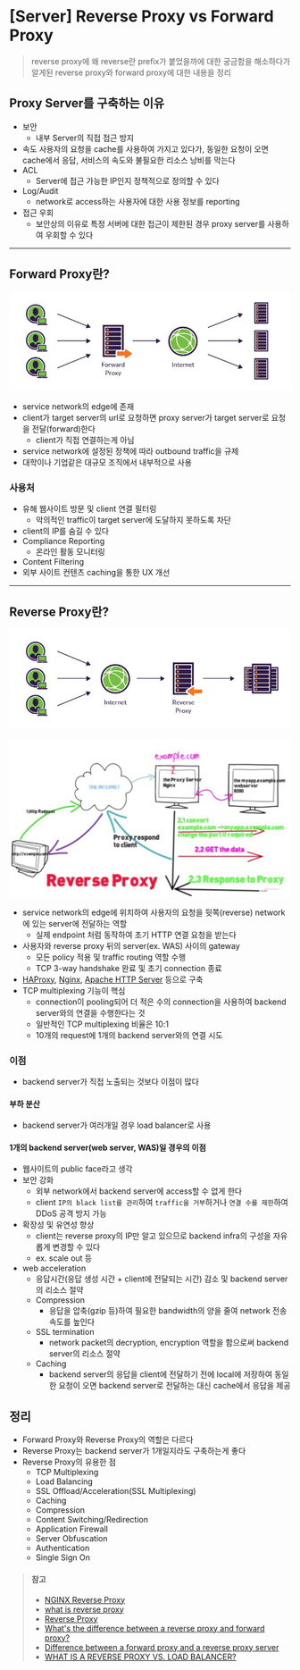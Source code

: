 # [Server] Reverse Proxy vs Forward Proxy
> reverse proxy에 왜 reverse란 prefix가 붙었을까에 대한 궁금함을 해소하다가 알게된 reverse proxy와 forward proxy에 대한 내용을 정리 


## Proxy Server를 구축하는 이유
* 보안
   * 내부 Server의 직접 접근 방지
* 속도
    사용자의 요청을 cache를 사용하여 가지고 있다가, 동일한 요청이 오면 cache에서 응답, 서비스의 속도와 불필요한 리소스 낭비를 막는다
* ACL
   * Server에 접근 가능한 IP인지 정책적으로 정의할 수 있다
* Log/Audit
   * network로 access하는 사용자에 대한 사용 정보를 reporting
* 접근 우회
   * 보안상의 이유로 특정 서버에 대한 접근이 제한된 경우 proxy server를 사용하여 우회할 수 있다 

---

## Forward Proxy란?

![forward proxy](https://github.com/opklnm102/study/blob/master/server/images/forward_proxy.jpg)

* service network의 edge에 존재
* client가 target server의 url로 요청하면 proxy server가 target server로 요청을 전달(forward)한다
   * client가 직접 연결하는게 아님
* service network에 설정된 정책에 따라 outbound traffic을 규제
* 대학이나 기업같은 대규모 조직에서 내부적으로 사용

### 사용처
* 유해 웹사이트 방문 및 client 연결 필터링
   * 악의적인 traffic이 target server에 도달하지 못하도록 차단
* client의 IP를 숨길 수 있다
* Compliance Reporting
   * 온라인 활동 모니터링
* Content Filtering
* 외부 사이트 컨텐츠 caching을 통한 UX 개선

---

## Reverse Proxy란?

![reverse proxy1](https://github.com/opklnm102/study/blob/master/server/images/reverse_proxy1.jpg)

![reverse proxy2](https://github.com/opklnm102/study/blob/master/server/images/reverse_proxy2.png)

* service network의 edge에 위치하여 사용자의 요청을 뒷쪽(reverse) network에 있는 server에 전달하는 역할
   * 실제 endpoint 처럼 동작하여 초기 HTTP 연결 요청을 받는다
* 사용자와 reverse proxy 뒤의 server(ex. WAS) 사이의 gateway
   * 모든 policy 적용 및 traffic routing 역할 수행
   * TCP 3-way handshake 완료 및 초기 connection 종료
* [HAProxy](http://www.haproxy.org/), [Nginx](https://www.nginx.com/), [Apache HTTP Server](https://httpd.apache.org/) 등으로 구축
* TCP multiplexing 기능이 핵심
   * connection이 pooling되어 더 적은 수의 connection을 사용하여 backend server와의 연결을 수행한다는 것
   * 일반적인 TCP multiplexing 비율은 10:1 
   * 10개의 request에 1개의 backend server와의 연결 시도 


### 이점
* backend server가 직접 노출되는 것보다 이점이 많다

#### 부하 분산
* backend server가 여러개일 경우 load balancer로 사용

#### 1개의 backend server(web server, WAS)일 경우의 이점
* 웹사이트의 public face라고 생각
* 보안 강화
   * 외부 network에서 backend server에 access할 수 없게 한다
   * client `IP의 black list를 관리`하여 `traffic을 거부`하거나 `연결 수를 제한`하여 DDoS 공격 방지 가능
* 확장성 및 유연성 향상
   * client는 reverse proxy의 IP만 알고 있으므로 backend infra의 구성을 자유롭게 변경할 수 있다
   * ex. scale out 등
* web acceleration
   * 응답시간(응답 생성 시간 + client에 전달되는 시간) 감소 및 backend server의 리소스 절약
   * Compression
      * 응답을 압축(gzip 등)하여 필요한 bandwidth의 양을 줄여 network 전송 속도를 높인다
   * SSL termination
       * network packet의 decryption, encryption 역할을 함으로써 backend server의 리소스 절약
   * Caching
      * backend server의 응답을 client에 전달하기 전에 local에 저장하여 동일한 요청이 오면 backend server로 전달하는 대신 cache에서 응답을 제공


## 정리
* Forward Proxy와 Reverse Proxy의 역할은 다르다
* Reverse Proxy는 backend server가 1개일지라도 구축하는게 좋다
* Reverse Proxy의 유용한 점
   * TCP Multiplexing
   * Load Balancing
   * SSL Offload/Acceleration(SSL Multiplexing)
   * Caching
   * Compression
   * Content Switching/Redirection
   * Application Firewall
   * Server Obfuscation
   * Authentication
   * Single Sign On


> #### 참고
> * [NGINX Reverse Proxy](https://docs.nginx.com/nginx/admin-guide/web-server/reverse-proxy/)
> * [what is reverse proxy](https://www.youtube.com/watch?v=Dgf9uBDX0-g)
> * [Reverse Proxy](https://www.incapsula.com/cdn-guide/glossary/reverse-proxy.html)
> * [What's the difference between a reverse proxy and forward proxy?](https://www.quora.com/Whats-the-difference-between-a-reverse-proxy-and-forward-proxy)
> * [Difference between a forward proxy and a reverse proxy server](http://opensourceforgeeks.blogspot.kr/2018/01/difference-between-forward-proxy-and.html)
> * [WHAT IS A REVERSE PROXY VS. LOAD BALANCER?](https://www.nginx.com/resources/glossary/reverse-proxy-vs-load-balancer)
